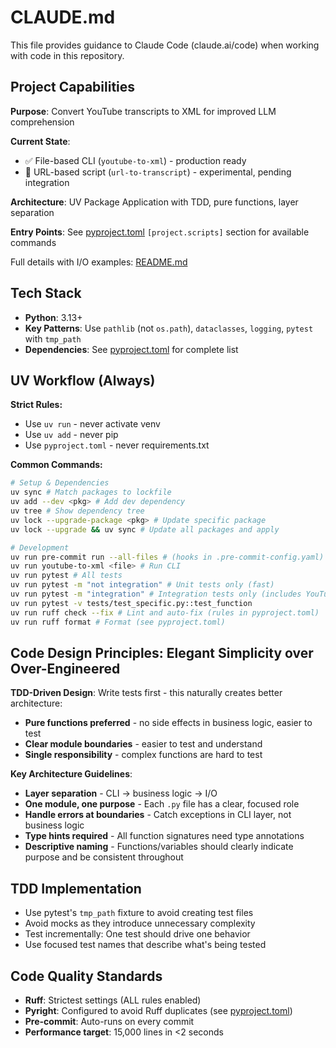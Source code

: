 # CLAUDE.md

This file provides guidance to Claude Code (claude.ai/code) when working with code in this repository.

## Project Capabilities
**Purpose**: Convert YouTube transcripts to XML for improved LLM comprehension

**Current State**:
- ✅ File-based CLI (`youtube-to-xml`) - production ready
- 🔬 URL-based script (`url-to-transcript`) - experimental, pending integration

**Architecture**: UV Package Application with TDD, pure functions, layer separation

**Entry Points**: See [pyproject.toml](pyproject.toml) `[project.scripts]` section for available commands

Full details with I/O examples: [README.md](README.md)

## Tech Stack

- **Python**: 3.13+
- **Key Patterns**: Use `pathlib` (not `os.path`), `dataclasses`, `logging`, `pytest` with `tmp_path`
- **Dependencies**: See [pyproject.toml](pyproject.toml) for complete list

## UV Workflow (Always)

**Strict Rules:**
- Use `uv run` - never activate venv
- Use `uv add` - never pip
- Use `pyproject.toml` - never requirements.txt

**Common Commands:**
```bash
# Setup & Dependencies
uv sync # Match packages to lockfile
uv add --dev <pkg> # Add dev dependency
uv tree # Show dependency tree
uv lock --upgrade-package <pkg> # Update specific package
uv lock --upgrade && uv sync # Update all packages and apply

# Development
uv run pre-commit run --all-files # (hooks in .pre-commit-config.yaml)
uv run youtube-to-xml <file> # Run CLI
uv run pytest # All tests
uv run pytest -m "not integration" # Unit tests only (fast)
uv run pytest -m "integration" # Integration tests only (includes YouTube URLs)
uv run pytest -v tests/test_specific.py::test_function
uv run ruff check --fix # Lint and auto-fix (rules in pyproject.toml)
uv run ruff format # Format (see pyproject.toml)
```

## Code Design Principles: Elegant Simplicity over Over-Engineered

**TDD-Driven Design**: Write tests first - this naturally creates better architecture:
- **Pure functions preferred** - no side effects in business logic, easier to test
- **Clear module boundaries** - easier to test and understand
- **Single responsibility** - complex functions are hard to test

**Key Architecture Guidelines**:
- **Layer separation** - CLI → business logic → I/O
- **One module, one purpose** - Each `.py` file has a clear, focused role
- **Handle errors at boundaries** - Catch exceptions in CLI layer, not business logic
- **Type hints required** - All function signatures need type annotations
- **Descriptive naming** - Functions/variables should clearly indicate purpose and be consistent throughout

## TDD Implementation

- Use pytest's `tmp_path` fixture to avoid creating test files
- Avoid mocks as they introduce unnecessary complexity
- Test incrementally: One test should drive one behavior
- Use focused test names that describe what's being tested

## Code Quality Standards

- **Ruff**: Strictest settings (ALL rules enabled)
- **Pyright**: Configured to avoid Ruff duplicates (see [pyproject.toml](pyproject.toml))
- **Pre-commit**: Auto-runs on every commit
- **Performance target**: 15,000 lines in <2 seconds